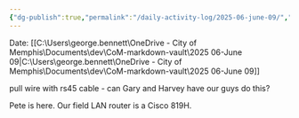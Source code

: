 ```yaml
---
{"dg-publish":true,"permalink":"/daily-activity-log/2025-06-june-09/","noteIcon":"","created":"2025-07-07T14:23:43.453-05:00"}
---
```


Date: [[C:\Users\george.bennett\OneDrive - City of Memphis\Documents\dev\CoM-markdown-vault\2025 06-June 09\|C:\Users\george.bennett\OneDrive - City of Memphis\Documents\dev\CoM-markdown-vault\2025 06-June 09]]

pull wire with rs45 cable - can Gary and Harvey have our guys do this?

Pete is here. Our field LAN router is a Cisco 819H.